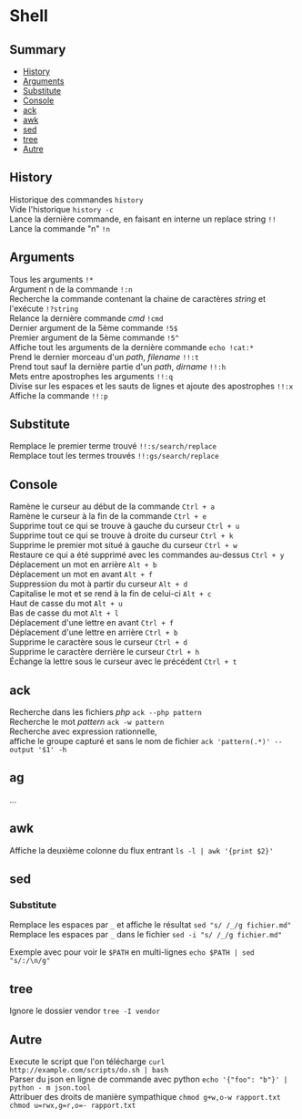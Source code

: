 # Shell

## Summary
- [History](#History)
- [Arguments](#Arguments)
- [Substitute](#Substitute)
- [Console](#Console)
- [ack](#ack)
- [awk](#awk)
- [sed](#sed)
- [tree](#tree)
- [Autre](#Autre)

## History

Historique des commandes `history`  
Vide l'historique `history -c`  
Lance la dernière commande, en faisant en interne un replace string `!!`  
Lance la commande "n" `!n`

## Arguments
Tous les arguments `!*`  
Argument n de la commande `!:n`  
Recherche la commande contenant la chaine de caractères _string_ et l'exécute `!?string`  
Relance la dernière commande _cmd_ `!cmd`  
Dernier argument de la 5ème commande `!5$`  
Premier argument de la 5ème commande `!5^`  
Affiche tout les arguments de la dernière commande `echo !cat:*`  
Prend le dernier morceau d'un _path_, _filename_ `!!:t`  
Prend tout sauf la dernière partie d'un _path_, _dirname_ `!!:h`  
Mets entre apostrophes les arguments `!!:q`  
Divise sur les espaces et les sauts de lignes et ajoute des apostrophes `!!:x`  
Affiche la commande `!!:p`

## Substitute
Remplace le premier terme trouvé `!!:s/search/replace`  
Remplace tout les termes trouvés `!!:gs/search/replace`

## Console
Ramène le curseur au début de la commande `Ctrl + a`  
Ramène le curseur à la fin de la commande `Ctrl + e`  
Supprime tout ce qui se trouve à gauche du curseur `Ctrl + u`  
Supprime tout ce qui se trouve à droite du curseur `Ctrl + k`  
Supprime le premier mot situé à gauche du curseur `Ctrl + w`  
Restaure ce qui a été supprimé avec les commandes au-dessus `Ctrl + y`  
Déplacement un mot en arrière `Alt + b`  
Déplacement un mot en avant `Alt + f`  
Suppression du mot à partir du curseur `Alt + d`  
Capitalise le mot et se rend à la fin de celui-ci `Alt + c`  
Haut de casse du mot `Alt + u`  
Bas de casse du mot `Alt + l`  
Déplacement d'une lettre en avant `Ctrl + f`  
Déplacement d'une lettre en arrière `Ctrl + b`  
Supprime le caractère sous le curseur `Ctrl + d`  
Supprime le caractère derrière le curseur `Ctrl + h`  
Échange la lettre sous le curseur avec le précédent `Ctrl + t`

## ack
Recherche dans les fichiers _php_ `ack --php pattern`  
Recherche le mot _pattern_ `ack -w pattern`  
Recherche avec expression rationnelle,  
affiche le groupe capturé et sans le nom de fichier `ack 'pattern(.*)' --output '$1' -h` 

## ag
…

## awk
Affiche la deuxième colonne du flux entrant `ls -l | awk '{print $2}'` 

## sed
### Substitute
Remplace les espaces par `_` et affiche le résultat `sed "s/ /_/g fichier.md"`  
Remplace les espaces par `_` dans le fichier `sed -i "s/ /_/g fichier.md"`

Exemple avec pour voir le `$PATH` en multi-lignes
`echo $PATH | sed "s/:/\n/g"`

## tree
Ignore le dossier vendor `tree -I vendor`

## Autre
Execute le script que l'on télécharge `curl http://example.com/scripts/do.sh | bash`  
Parser du json en ligne de commande avec python `echo '{"foo": "b"}' | python - m json.tool`  
Attribuer des droits de manière sympathique `chmod g+w,o-w rapport.txt chmod u=rwx,g=r,o=- rapport.txt`

